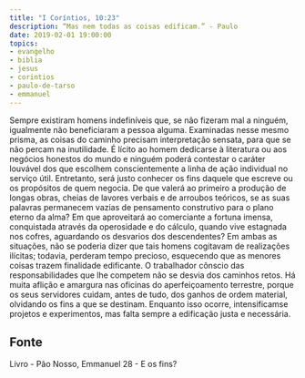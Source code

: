 ```yaml
---
title: "I Coríntios, 10:23"
description: “Mas nem todas as coisas edificam.” - Paulo 
date: 2019-02-01 19:00:00
topics: 
- evangelho
- biblia
- jesus
- corintios
- paulo-de-tarso
- emmanuel
---
```


Sempre existiram homens indefiníveis que, se não fizeram mal a ninguém,
igualmente não beneficiaram a pessoa alguma.
Examinadas nesse mesmo prisma, as coisas do caminho precisam
interpretação sensata, para que se não percam na inutilidade.
É lícito ao homem dedicar­se à literatura ou aos negócios honestos do
mundo e ninguém poderá contestar o caráter louvável dos que escolhem
conscientemente a linha de ação individual no serviço útil. Entretanto, será justo
conhecer os fins daquele que escreve ou os propósitos de quem negocia. De que
valerá ao primeiro a produção de longas obras, cheias de lavores verbais e de
arroubos teóricos, se as suas palavras permanecem vazias de pensamento construtivo
para o plano eterno da alma? Em que aproveitará ao comerciante a fortuna imensa,
conquistada através da operosidade e do cálculo, quando vive estagnada nos cofres,
aguardando os desvarios dos descendentes? Em ambas as situações, não se poderia
dizer que tais homens cogitavam de realizações ilícitas; todavia, perderam tempo
precioso, esquecendo que as menores coisas trazem finalidade edificante.
O trabalhador cônscio das responsabilidades que lhe competem não se
desvia dos caminhos retos.
Há muita aflição e amargura nas oficinas do aperfeiçoamento terrestre,
porque os seus servidores cuidam, antes de tudo, dos ganhos de ordem material,
olvidando os fins a que se destinam.
Enquanto isso ocorre, intensificam­se projetos e experimentos, mas falta
sempre a edificação justa e necessária.




## Fonte
Livro - Pão Nosso, Emmanuel
28 - E os fins?
